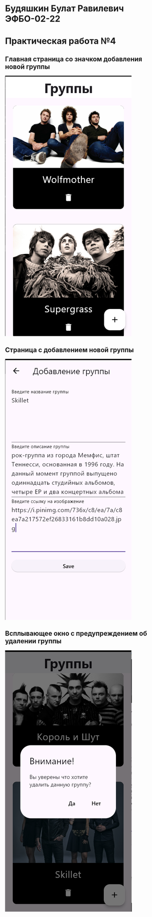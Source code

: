 # Будяшкин Булат Равилевич ЭФБО-02-22
# Практическая работа №4

## Главная страница со значком добавления новой группы
![alt text](1.png)

## Страница с добавлением новой группы
![alt text](2.png)

## Всплывающее окно с предупреждением об удалении группы
![alt text](3.png)